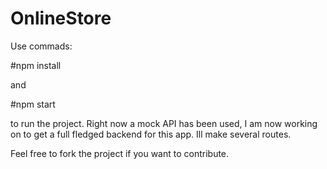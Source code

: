 # OnlineStore

Use commads:

#npm install

and

#npm start


to run the project.
Right now a mock API has been used, I am now working on to get a full fledged backend for this app. Ill make several routes.

Feel free to fork the project if you want to contribute.
